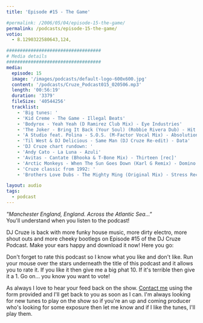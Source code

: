 ```yaml
---
title: 'Episode #15 - The Game'

#permalink: /2006/05/04/episode-15-the-game/
permalink: /podcasts/episode-15-the-game/
votio:
  - 8.1290322580643,124,

###################################
# Media details
###################################
media:
  episode: 15
  image: '/images/podcasts/default-logo-600x600.jpg'
  content: '/podcasts/Cruze_Podcast015_020506.mp3'
  length: '00:56:19'
  duration: '3379'
  fileSize: '40544256'
  tracklist:
    - 'Big tunes: '
    - 'Kid Creme - The Game - Illegal Beats'
    - 'Bodyrox - Yeah Yeah (D Ramirez Club Mix) - Eye Industries'
    - 'The Joker - Bring It Back (Your Soul) (Robbie Rivera Dub) - Hit!'
    - 'A Studio feat. Polina - S.O.S. (M-Factor Vocal Mix) - Absolution'
    - 'Til West & DJ Delicious - Same Man (DJ Cruze Re-edit) - Data'
    - 'DJ Cruze chart rundown: '
    - 'Andy Cato - La Luna - Azuli'
    - 'Avitas - Cantate (Bhooka & T-Bone Mix) - Thirteen [rec]'
    - 'Arctic Monkeys - When The Sun Goes Down (Karl G Remix) - Domino Records'
    - 'Cruze classic from 1992: '
    - 'Brothers Love Dubs - The Mighty Ming (Original Mix) - Stress Records'

layout: audio
tags:
  - podcast
---
```


_"Manchester England, England. Across the Atlantic Sea..."_  
You'll understand when you listen to the podcast!

DJ Cruze is back with more funky house music, more dirty electro, more shout outs and more cheeky bootlegs on Episode #15 of the DJ Cruze Podcast. Make your ears happy and download it now! Here you go:

Don't forget to rate this podcast so I know what you like and don't like. Run your mouse over the stars underneath the title of this podcast and it allows you to rate it. If you like it then give me a big phat 10. If it's terrible then give it a 1. Go on... you know you want to vote!

As always I love to hear your feed back on the show. [Contact me][4] using the form provided and I'll get back to you as soon as I can. I'm always looking for new tunes to play on the show so if you're an up and coming producer who's looking for some exposure then let me know and if I like the tunes, I'll play them.

[1]: http://ripple.radiotail.com/211/Cruze_Podcast015_020506.mp3
[2]: http://www.djcruze.co.uk/cms/podcasts/feed/rss2
[3]: http://www.arcticmonkeys.com/
[4]: /contact
